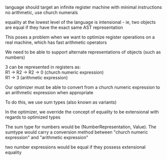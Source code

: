 language should target an infinite register machine with minimal instructions    
no arithmetic, use church numerals  

equality at the lowest level of the language is intensional - ie, two objects are equal if they have the exact same AST representation  

This poses a problem when we want to optimize register operations on a real machine, which has fast arithmetic operators  

We need to be able to support alternate representations of objects (such as numbers)  

3 can be represented in registers as:  
R1 -> R2 -> R2 -> 0 (church numeric expression)  
R1 -> 3 (arithmetic expression)  

Our optimizer must be able to convert from a church numeric expression to an arithmetic expression when appropriate  

To do this, we use sum types (also known as variants)  

In the optimizer, we override the concept of equality to be extensional with regards to optimized types  

The sum type for numbers would be (NumberRepresentation, Value). The sumtype would carry a conversion method between "church numeric expression" and "arithmetic expression"  

two number expressions would be equal if they possess extensional equality
